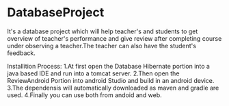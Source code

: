 # DatabaseProject
It's a database project which will help teacher's and students to get overview of teacher's performance and give review after completing course under observing a teacher.The teacher can also have the student's feedback.

Installition Process:
1.At first open the Database Hibernate portion into a java based IDE and run  into a tomcat server.
2.Then open the ReviewAndroid Portion into android Studio and build in an android device.
3.The dependensis will automatically downloaded as maven and gradle are used.
4.Finally you can use both from andoid and web.
